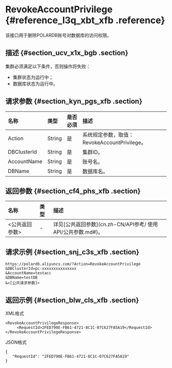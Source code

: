# RevokeAccountPrivilege {#reference_l3q_xbt_xfb .reference}

该接口用于删除POLARDB账号对数据库的访问权限。

## 描述 {#section_ucv_x1x_bgb .section}

集群必须满足以下条件，否则操作将失败：

-   集群状态为运行中；
-   数据库状态为运行中。

## 请求参数 {#section_kyn_pgs_xfb .section}

|名称|类型|是否必须|描述|
|:-|:-|:---|:-|
|Action|String|是|系统规定参数，取值：RevokeAccountPrivilege。|
|DBClusterId|String|是|集群ID。|
|AccountName|String|是|账号名。|
|DBName|String|是|数据库名。|

## 返回参数 {#section_cf4_phs_xfb .section}

|名称|类型|描述|
|:-|:-|:-|
|<公共返回参数\>|-|详见[公共返回参数](cn.zh-CN/API参考/ 使用API/公共参数.md#)。|

## 请求示例 {#section_snj_c3s_xfb .section}

```
https://polardb.aliyuncs.com/?Action=RevokeAccountPrivilege
&DBClusterId=pc-xxxxxxxxxxxxxxx
&AccountName=testacc
&DBName=testDB
&<[公共请求参数]>
```

## 返回示例 {#section_blw_cls_xfb .section}

XML格式

```
<RevokeAccountPrivilegeResponse>  
     <RequestId>2FED790E-FB61-4721-8C1C-07C627FA5A19</RequestId>
</RevokeAccountPrivilegeResponse>
```

JSON格式

```
{
   "RequestId": "2FED790E-FB61-4721-8C1C-07C627FA5A19"
}
```

